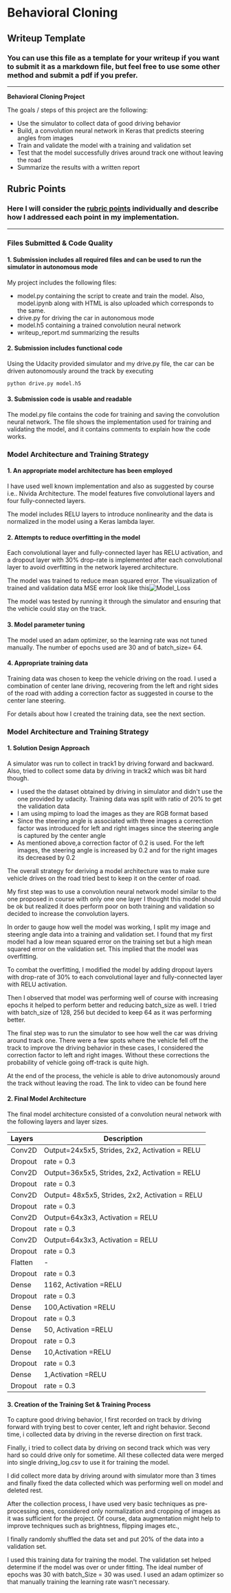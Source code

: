 # **Behavioral Cloning** 

## Writeup Template

### You can use this file as a template for your writeup if you want to submit it as a markdown file, but feel free to use some other method and submit a pdf if you prefer.

---

**Behavioral Cloning Project**

The goals / steps of this project are the following:
* Use the simulator to collect data of good driving behavior
* Build, a convolution neural network in Keras that predicts steering angles from images
* Train and validate the model with a training and validation set
* Test that the model successfully drives around track one without leaving the road
* Summarize the results with a written report


[//]: # "Image References"

[image1]: ./examples/placeholder.png "Model Visualization"
[image2]: ./examples/placeholder.png "Grayscaling"
[image3]: ./examples/placeholder_small.png "Recovery Image"
[image4]: ./examples/placeholder_small.png "Recovery Image"
[image5]: ./examples/placeholder_small.png "Recovery Image"
[image6]: ./examples/placeholder_small.png "Normal Image"
[image7]: ./examples/placeholder_small.png "Flipped Image"

## Rubric Points
### Here I will consider the [rubric points](https://review.udacity.com/#!/rubrics/432/view) individually and describe how I addressed each point in my implementation.  

---
### Files Submitted & Code Quality

#### 1. Submission includes all required files and can be used to run the simulator in autonomous mode

My project includes the following files:
* model.py containing the script to create and train the model. Also, model.ipynb along with HTML is also uploaded which corresponds to the same.
* drive.py for driving the car in autonomous mode
* model.h5 containing a trained convolution neural network 
* writeup_report.md summarizing the results

#### 2. Submission includes functional code
Using the Udacity provided simulator and my drive.py file, the car can be driven autonomously around the track by executing 
```sh
python drive.py model.h5
```

#### 3. Submission code is usable and readable

The model.py file contains the code for training and saving the convolution neural network. The file shows the implementation used for training and validating the model, and it contains comments to explain how the code works.

### Model Architecture and Training Strategy

#### 1. An appropriate model architecture has been employed

I have used well known implementation and also as suggested by course i.e.. Nivida Architecture. The model features five convolutional layers and four fully-connected layers.

The model includes RELU layers to introduce nonlinearity  and the data is normalized in the model using a Keras lambda layer.

[Nvidia]:(https://arxiv.org/pdf/1604.07316v1.pdf)



#### 2. Attempts to reduce overfitting in the model

Each convolutional layer and fully-connected layer has RELU activation, and a dropout layer with 30% drop-rate is implemented after each convolutional layer to avoid overfitting in the network layered architecture.

The model was trained to reduce mean squared error. The visualization of trained and validation data MSE error look like this![Model_Loss](./Output_images/Model_loss.jpg)

The model was tested by running it through the simulator and ensuring that the vehicle could stay on the track.

#### 3. Model parameter tuning

The model used an adam optimizer, so the learning rate was not tuned manually. The number of epochs used are 30 and of batch_size= 64.

#### 4. Appropriate training data

Training data was chosen to keep the vehicle driving on the road. I used a combination of center lane driving, recovering from the left and right sides of the road with adding a correction factor as suggested in course to the center lane steering.

For details about how I created the training data, see the next section. 

### Model Architecture and Training Strategy

#### 1. Solution Design Approach

A simulator was run to collect in track1 by driving forward and backward. Also, tried to collect some data by driving in track2 which was bit hard though.

- I used the the dataset obtained by driving in simulator and didn't use the one provided by udacity. Training data was split with ratio of 20% to get the validation data
- I am using mpimg to load the images as they are RGB format based
- Since the steering angle is associated with three images a correction factor was introduced for left and right images since the steering angle is captured by the center angle
- As mentioned above,a correction factor of 0.2 is used. For the left images, the steering angle is increased by 0.2 and for the right images its decreased  by 0.2

The overall strategy for deriving a model architecture was to make sure vehicle drives on the road tried best to keep it on the center of road.

My first step was to use a convolution neural network model similar to the one proposed in course with only one one layer I thought this model should be ok but realized it does perform poor on both training and validation so decided to increase the convolution layers.

In order to gauge how well the model was working, I split my image and steering angle data into a training and validation set. I found that my first model had a low mean squared error on the training set but a high mean squared error on the validation set. This implied that the model was overfitting. 

To combat the overfitting, I modified the model by adding dropout layers with drop-rate of 30% to each convolutional layer and fully-connected layer with RELU activation.

Then I observed that model was performing well of course with increasing epochs it helped to perform better and reducing batch_size as well. I tried with batch_size of 128, 256 but decided to keep 64 as it was performing better.

The final step was to run the simulator to see how well the car was driving around track one. There were a few spots where the vehicle fell off the track to improve the driving behavior in these cases, I considered the correction factor to left and right images. Without these corrections the probability of vehicle going off-track is quite high.

At the end of the process, the vehicle is able to drive autonomously around the track without leaving the road. The link to video can be found here 

[Run_video]: run1.mp4



#### 2. Final Model Architecture

The final model architecture consisted of a convolution neural network with the following layers and layer sizes.

| Layers  | Description                                     |
| :------ | ----------------------------------------------- |
| Conv2D  | Output=24x5x5, Strides, 2x2, Activation = RELU  |
| Dropout | rate = 0.3                                      |
| Conv2D  | Output=36x5x5, Strides, 2x2, Activation = RELU  |
| Dropout | rate = 0.3                                      |
| Conv2D  | Output= 48x5x5, Strides, 2x2, Activation = RELU |
| Dropout | rate = 0.3                                      |
| Conv2D  | Output=64x3x3, Activation = RELU                |
| Dropout | rate = 0.3                                      |
| Conv2D  | Output=64x3x3, Activation = RELU                |
| Dropout | rate = 0.3                                      |
| Flatten | -                                               |
| Dropout | rate = 0.3                                      |
| Dense   | 1162, Activation =RELU                          |
| Dropout | rate = 0.3                                      |
| Dense   | 100,Activation =RELU                            |
| Dropout | rate = 0.3                                      |
| Dense   | 50, Activation =RELU                            |
| Dropout | rate = 0.3                                      |
| Dense   | 10,Activation =RELU                             |
| Dropout | rate = 0.3                                      |
| Dense   | 1,Activation =RELU                              |
| Dropout | rate = 0.3                                      |

#### 3. Creation of the Training Set & Training Process

To capture good driving behavior, I first recorded on track by driving forward with trying best to cover center, left and right behavior. Second time, i collected data by driving in the reverse direction on first track.

Finally, i tried to collect data by driving on second track which was very hard so could drive only for sometime. All these collected data were merged into single driving_log.csv to use it for training the model.

I did collect more data by driving around with simulator more than 3 times and finally fixed the data collected which was performing well on model and deleted rest.

After the collection process, I have used very basic techniques as pre-processing ones, considered only normalization and cropping of images as it was sufficient for the project. Of course, data augmentation might help to improve techniques such as brightness, flipping images etc.,


I finally randomly shuffled the data set and put 20% of the data into a validation set. 

I used this training data for training the model. The validation set helped determine if the model was over or under fitting. The ideal number of epochs was 30 with batch_Size = 30 was used. I used an adam optimizer so that manually training the learning rate wasn't necessary.

